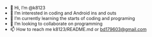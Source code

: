 - 👋 Hi, I’m @k8123
- 👀 I’m interested in coding and Android ins and outs
- 🌱 I’m currently learning the starts of coding and programing
- 💞️ I’m looking to collaborate on programming
- 📫 How to reach me k8123/README.md or bd179603@gmail.com

<!---
k8123/k8123 is a ✨ special ✨ repository because its `README.md` (this file) appears on your GitHub profile.
You can click the Preview link to take a look at your changes.
--->
